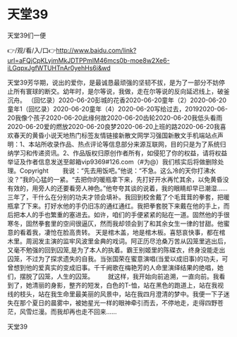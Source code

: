 # 天堂39
天堂39们一便

👉/观/看/入/口👉http://www.baidu.com/link?url=aFQjCpKLyjmMkJDTPPmIM46mcs0b-moe8w2Xe6-iLGqpxJgfWTUHTnAr0yehHs6i&wd

天堂39芳华期，说出的爱你，是最诚恳最顽强的坚韧不拔，是为了一部分不妨停止所有寰球的断交。幼年时，是尔等说，我做，走在尔等说的反向延迟线上，破釜沉舟。
（回忆录）2020-06-20彭城的花香2020-06-20童年（2）2020-06-20童年1（回忆录）2020-06-20童年（4）2020-06-20写给过去，20192020-06-20我像个孩子2020-06-20此缘何故2020-06-20齿轮2020-06-20我低头看雨2020-06-20爱的燃放2020-06-20良梦2020-06-20上班的路2020-06-20我喜欢春天的黄昏小说天地热门标签友情链接新散文网学习强国新散文手机端站点声明：1、本站所收录作品、热点评论等信息部分来源互联网，目的只是为了系统归纳学习和传递资讯。2、作品版权归原创作者所有，如侵犯了你的权益，请将权益举证及作者信息发送至邮箱vip9369#126.com（#为@）我们核实后将做删除处理。Copyright
　　我说：“先去用饭吧。”他说：“不急。这么冷的天你打沸水没？”我的心猛的一紧。“去把你的暖瓶拿下来，先打好开水再忙其余，以免黄昏没有效的，用旁人的还要看旁人神色。”他夸夸其谈的说着，我的眼睛却早已潮湿……三年了，干什么在分别的功夫才领会填补。我回到校舍戴了个毛茸茸的拳套，把暖瓶拿了下来。打好水他的手仍旧冻的通红通红。我把拳套脱下来戴在他的手上，而后把本人的手也繁重的塞进去。如许，咱们的手便紧紧的贴在一道。固然他的手很寒冬，固然拳套里的空间很逼仄，然而我却领会到了和其余女生一律的甘甜。他蜜意的看着我，凄怆在脸高贵转。
天是棺木盖，地是棺木板。喜怒哀快事，都在棺木里。周润发主演的监牢风波里金典的戏词。阿正历尽沧桑万苦从囚笼里逃出后，又毫不勉强的回到囚笼,是为了本人的执着。霸王别姬里的陈碟衣，终身没能走出囚笼，不过为了探求遗失的自我。当张国荣在蜜意演唱(当爱以成旧事)的功夫，可曾想到他的爱真实的变成旧事。千千阙歌在梅艳芳的人命里演绎结果的绝唱，她们，摆脱了囚笼，人生的囚笼。
　　就这样，我开始向前追溯，一直向前。我看到了，她清丽的身影，整齐的短发，白色的T-恤，站在黑色的跑道上，站在我视线的枝头，站在我生命里最美丽的风景中，站在我四月澄清的梦中。我便一下子迷失在那个夏日的晨雾中，被她星光一样的眼神牵引而去，不停地走，走得四野苍茫，风雪烂漫。而我却再也走不回来……

天堂39
